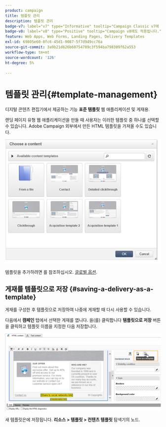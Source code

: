 ```yaml
---
product: campaign
title: 템플릿 관리
description: 템플릿 관리
badge-v7: label="v7" type="Informative" tooltip="Campaign Classic v7에 적용"
badge-v8: label="v8" type="Positive" tooltip="Campaign v8에도 적용됩니다."
feature: Web Apps, Web Forms, Landing Pages, Delivery Templates
exl-id: 69805e60-8fc6-45d1-9087-5f7d949cc76a
source-git-commit: 3a9b21d626b60754789c3f594ba798309f62a553
workflow-type: tm+mt
source-wordcount: '126'
ht-degree: 5%

---
```


# 템플릿 관리{#template-management}



디지털 콘텐츠 편집기에서 제공하는 기능 **표준 템플릿** 웹 애플리케이션 및 게재용.

랜딩 페이지 유형 웹 애플리케이션을 만들 때 사용자는 이러한 템플릿 중 하나를 선택할 수 있습니다. Adobe Campaign 외부에서 만든 HTML 템플릿을 가져올 수도 있습니다.

![](assets/dce_popup_templatechoice.png)

템플릿을 추가하려면 를 참조하십시오. [글로벌 옵션](content-editor-interface.md#global-options).

## 게재를 템플릿으로 저장 {#saving-a-delivery-as-a-template}

게재를 구성한 후 템플릿으로 저장하여 나중에 게재할 때 다시 사용할 수 있습니다.

다음에서 **캠페인** 탭에서 선택한 게재를 엽니다. 을(를) 클릭합니다 **템플릿으로 저장** 버튼을 클릭하고 템플릿 이름을 지정한 다음 저장합니다.

![](assets/dce_save_model.png)

새 템플릿은에 저장됩니다. **리소스 > 템플릿 > 컨텐츠 템플릿** 탐색기의 노드.
